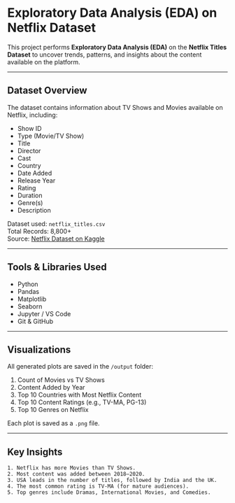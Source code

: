# Exploratory Data Analysis (EDA) on Netflix Dataset

This project performs **Exploratory Data Analysis (EDA)** on the **Netflix Titles Dataset** to uncover trends, patterns, and insights about the content available on the platform.

---

## Dataset Overview

The dataset contains information about TV Shows and Movies available on Netflix, including:

- Show ID
- Type (Movie/TV Show)
- Title
- Director
- Cast
- Country
- Date Added
- Release Year
- Rating
- Duration
- Genre(s)
- Description

Dataset used: `netflix_titles.csv`  
Total Records: 8,800+  
Source: [Netflix Dataset on Kaggle](https://www.kaggle.com/shivamb/netflix-shows)

---

## Tools & Libraries Used

- Python
- Pandas
- Matplotlib
- Seaborn
- Jupyter / VS Code
- Git & GitHub

---

## Visualizations

All generated plots are saved in the `/output` folder:

1. Count of Movies vs TV Shows
2. Content Added by Year
3. Top 10 Countries with Most Netflix Content
4. Top 10 Content Ratings (e.g., TV-MA, PG-13)
5. Top 10 Genres on Netflix

Each plot is saved as a `.png` file.

---

## Key Insights

```text
1. Netflix has more Movies than TV Shows.
2. Most content was added between 2018–2020.
3. USA leads in the number of titles, followed by India and the UK.
4. The most common rating is TV-MA (for mature audiences).
5. Top genres include Dramas, International Movies, and Comedies.
